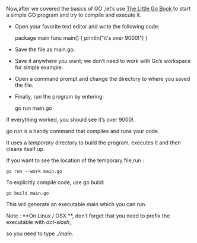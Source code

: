 


Now,after we covered the basics of GO ,let’s use   [The Little Go Book  ](http://openmymind.net/assets/go/go.pdf) to start a simple GO program and try to compile and execute it. 

* Open your favorite text editor and write the following code:
    
    
    package main
    func main() {
     println("it's over 9000!")
    }

* Save the file as main.go.

* Save it anywhere you want; we don’t need to work with Go’s workspace for simple example.

* Open a command prompt and change the directory to where you saved the file. 

* Finally, run the program by entering:

    go run main.go

If everything worked, you should see it’s over 9000!.


*go run* is a handy command that compiles and runs your code. 

 It uses a *temporary* directory to build the program, executes it and then cleans itself up. 
 
If you want to see the location of the temporary file,run :

    go run --work main.go

To explicitly compile code, use go build:

    go build main.go

This will generate an executable main which you can run. 

Note :
**On Linux / OSX **, don’t forget that you need to prefix the executable with *dot-slash*,

so you need to type *./main*.



